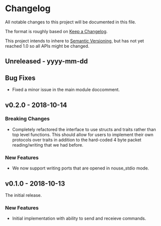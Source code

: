 # Changelog

All notable changes to this project will be documented in this file.

The format is roughly based on [Keep a
Changelog](http://keepachangelog.com/en/1.0.0/).

This project intends to inhere to [Semantic
Versioning](http://semver.org/spec/v2.0.0.html), but has not yet reached 1.0 so
all APIs might be changed.

## Unreleased - yyyy-mm-dd

## Bug Fixes

- Fixed a minor issue in the main module doccomment.

## v0.2.0 - 2018-10-14

### Breaking Changes

- Completely refactored the interface to use structs and traits rather than top
  level functions. This should allow for users to implement their own protocols
  over traits in addition to the hard-coded 4 byte packet reading/writing that
  we had before.

### New Features

- We now support writing ports that are opened in nouse_stdio mode.

## v0.1.0 - 2018-10-13

The initial release.

### New Features

- Initial implementation with ability to send and receieve commands.
